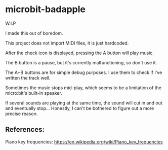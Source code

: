 # microbit-badapple
W.I.P

I made this out of boredom.

This project does not import MIDI files, it is just hardcoded.

After the check icon is displayed, pressing the A button will play music.

The B button is a pause, but it's currently malfunctioning, so don't use it.

The A+B buttons are for simple debug purposes. I use them to check if I've written the track well.

Sometimes the music stops mid-play, which seems to be a limitation of the micro:bit's built-in speaker.

If several sounds are playing at the same time, the sound will cut in and out and eventually stop...
Honestly, I can't be bothered to figure out a more precise reason.

References:
-------------
Piano key frequencies: https://en.wikipedia.org/wiki/Piano_key_frequencies

